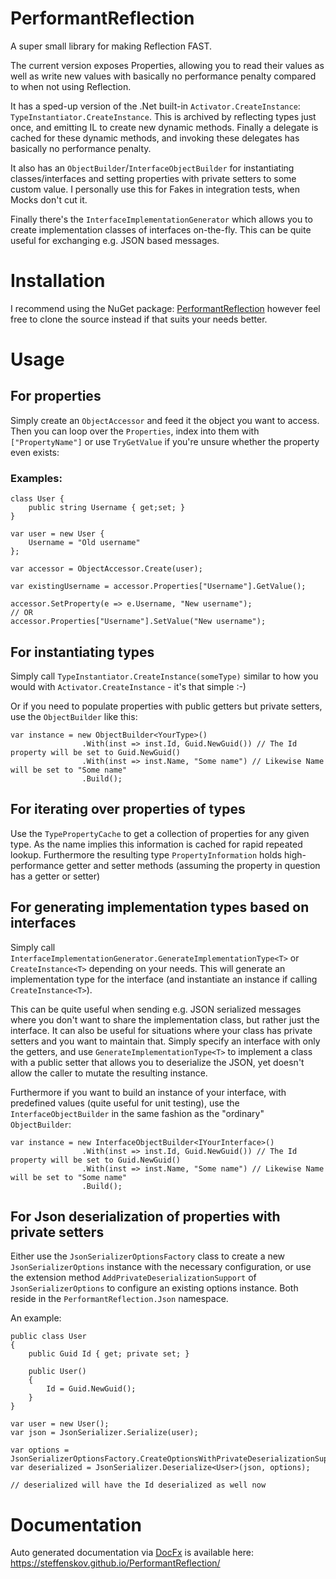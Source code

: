 # PerformantReflection

A super small library for making Reflection FAST.

The current version exposes Properties, allowing you to read their values as well as write new values with basically no
performance penalty compared to when not using Reflection.

It has a sped-up version of the .Net built-in `Activator.CreateInstance`: `TypeInstantiator.CreateInstance`.
This is archived by reflecting types just once, and emitting IL to create new dynamic methods. Finally a delegate is
cached for these dynamic methods, and invoking these delegates
has basically no performance penalty.

It also has an `ObjectBuilder`/`InterfaceObjectBuilder` for instantiating classes/interfaces and setting properties with
private setters to some custom value. I personally use this
for Fakes in integration tests, when Mocks don't cut it.

Finally there's the `InterfaceImplementationGenerator` which allows you to create implementation classes of interfaces
on-the-fly. This can be quite useful for exchanging e.g. JSON
based messages.

# Installation

I recommend using the NuGet package: [PerformantReflection](https://www.nuget.org/packages/PerformantReflection) however
feel free to clone the source instead if that suits your
needs better.

# Usage

## For properties

Simply create an `ObjectAccessor` and feed it the object you want to access.
Then you can loop over the `Properties`, index into them with `["PropertyName"]` or use `TryGetValue` if you're unsure
whether the property even exists:

### Examples:

```
class User {
	public string Username { get;set; }
}

var user = new User {
	Username = "Old username"
};

var accessor = ObjectAccessor.Create(user);

var existingUsername = accessor.Properties["Username"].GetValue();

accessor.SetProperty(e => e.Username, "New username");
// OR
accessor.Properties["Username"].SetValue("New username");
```

## For instantiating types

Simply call `TypeInstantiator.CreateInstance(someType)` similar to how you would with `Activator.CreateInstance` - it's
that simple :-)

Or if you need to populate properties with public getters but private setters, use the `ObjectBuilder` like this:

```
var instance = new ObjectBuilder<YourType>()
                .With(inst => inst.Id, Guid.NewGuid()) // The Id property will be set to Guid.NewGuid()
                .With(inst => inst.Name, "Some name") // Likewise Name will be set to "Some name"
                .Build();
```

## For iterating over properties of types

Use the `TypePropertyCache` to get a collection of properties for any given type. As the name implies this information
is cached for rapid repeated lookup.
Furthermore the resulting type `PropertyInformation` holds high-performance getter and setter methods (assuming the
property in question has a getter or setter)

## For generating implementation types based on interfaces

Simply call `InterfaceImplementationGenerator.GenerateImplementationType<T>` or `CreateInstance<T>` depending on your
needs.
This will generate an implementation type for the interface (and instantiate an instance if
calling `CreateInstance<T>`).

This can be quite useful when sending e.g. JSON serialized messages where you don't want to share the implementation
class, but rather just the interface.
It can also be useful for situations where your class has private setters and you want to maintain that.
Simply specify an interface with only the getters, and use `GenerateImplementationType<T>` to implement a class with a
public setter that allows you to deserialize the JSON, yet
doesn't allow the caller to mutate the resulting instance.

Furthermore if you want to build an instance of your interface, with predefined values (quite useful for unit testing),
use the `InterfaceObjectBuilder` in the same fashion as the "ordinary" `ObjectBuilder`:

```
var instance = new InterfaceObjectBuilder<IYourInterface>()
                .With(inst => inst.Id, Guid.NewGuid()) // The Id property will be set to Guid.NewGuid()
                .With(inst => inst.Name, "Some name") // Likewise Name will be set to "Some name"
                .Build();
```

## For Json deserialization of properties with private setters

Either use the `JsonSerializerOptionsFactory` class to create a new `JsonSerializerOptions` instance with the necessary
configuration, or use the extension method `AddPrivateDeserializationSupport` of  `JsonSerializerOptions` to configure
an existing options instance.
Both reside in the `PerformantReflection.Json` namespace.

An example:

```
public class User
{
    public Guid Id { get; private set; }
    
    public User()
    {
        Id = Guid.NewGuid();
    }
}

var user = new User();
var json = JsonSerializer.Serialize(user);

var options = JsonSerializerOptionsFactory.CreateOptionsWithPrivateDeserializationSupport();
var deserialized = JsonSerializer.Deserialize<User>(json, options);

// deserialized will have the Id deserialized as well now
```

# Documentation

Auto generated documentation via [DocFx](https://github.com/dotnet/docfx) is available
here: https://steffenskov.github.io/PerformantReflection/
